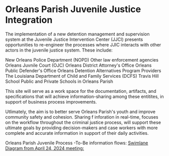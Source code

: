 # Orleans Parish Juvenile Justice Integration
The implementation of a new detention management and supervision system at the Juvenile Justice Intervention Center (JJCI) presents opportunities to re-engineer the processes where JJIC interacts with other actors in the juvenile justice system. These include: 

New Orleans Police Department (NOPD)
Other law enforcement agencies
Orleans Juvnile Court (OJC)
Orleans District Attorney's Office
Orleans Public Defender's Office
Orleans Detention Alternatives Program Providers
The Louisiana Department of Child and Family Services (DCFS)
Travis Hill School
Public and Private Schools in Orleans Parish

This site will serve as a work space for the documentation, artifacts, and specifications that will achieve information-sharing among these entitites, in support of business process improvements. 

Utlimately, the aim is to better serve Orleans Parish's youth and improve community safety and cohesion. Sharing f inforation in real-time, focuses on the workflow throughout the criminal justice process, will support these ultimate goals by providing decision-makers and case workers with more complete and accurate information in support of their daily activities. 

Orleans Parish Juvenile Process -To-Be information flows: [Swimlane Diagram from April 24, 2024 meeting:](https://github.com/CityOfNewOrleans/JTMP-Data-Exchange-Specs/blob/main/Juvenile%20Justice%20Integration/2025-06-05-As-Is%20Juvenile%20process-Apr24.svg) 
